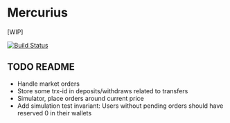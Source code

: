 # Mercurius

[WIP]

[![Build Status](https://travis-ci.org/eeng/mercurius.svg?branch=master)](https://travis-ci.org/eeng/mercurius)

## TODO README

- Handle market orders
- Store some trx-id in deposits/withdraws related to transfers
- Simulator, place orders around current price
- Add simulation test invariant: Users without pending orders should have reserved 0 in their wallets
